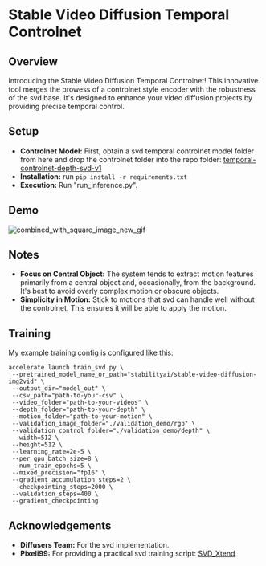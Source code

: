 # Stable Video Diffusion Temporal Controlnet

## Overview
Introducing the Stable Video Diffusion Temporal Controlnet! This innovative tool merges the prowess of a controlnet style encoder with the robustness of the svd base. It's designed to enhance your video diffusion projects by providing precise temporal control.

## Setup
- **Controlnet Model:** First, obtain a svd temporal controlnet model folder from here and drop the controlnet folder into the repo folder: [temporal-controlnet-depth-svd-v1](https://huggingface.co/CiaraRowles/temporal-controlnet-depth-svd-v1)
- **Installation:** run `pip install -r requirements.txt`
- **Execution:** Run "run_inference.py".

## Demo

![combined_with_square_image_new_gif](https://github.com/CiaraStrawberry/sdv_controlnet/assets/13116982/055c8d3b-074e-4aeb-9ddc-70d12b5504d5)

## Notes
- **Focus on Central Object:** The system tends to extract motion features primarily from a central object and, occasionally, from the background. It's best to avoid overly complex motion or obscure objects.
- **Simplicity in Motion:** Stick to motions that svd can handle well without the controlnet. This ensures it will be able to apply the motion.

## Training
My example training config is configured like this:
```
accelerate launch train_svd.py \
 --pretrained_model_name_or_path="stabilityai/stable-video-diffusion-img2vid" \
 --output_dir="model_out" \
 --csv_path="path-to-your-csv" \
 --video_folder="path-to-your-videos" \
 --depth_folder="path-to-your-depth" \
 --motion_folder="path-to-your-motion" \
 --validation_image_folder="./validation_demo/rgb" \
 --validation_control_folder="./validation_demo/depth" \
 --width=512 \
 --height=512 \
 --learning_rate=2e-5 \
 --per_gpu_batch_size=8 \
 --num_train_epochs=5 \
 --mixed_precision="fp16" \
 --gradient_accumulation_steps=2 \
 --checkpointing_steps=2000 \
 --validation_steps=400 \
 --gradient_checkpointing
```

## Acknowledgements
- **Diffusers Team:** For the svd implementation.
- **Pixeli99:** For providing a practical svd training script: [SVD_Xtend](https://github.com/pixeli99/SVD_Xtend)
